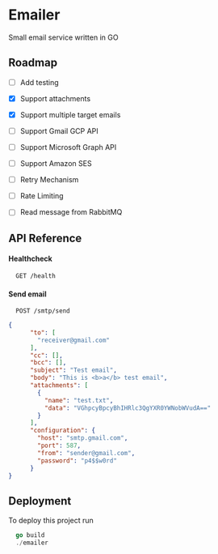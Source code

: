 
# Emailer

Small email service written in GO


## Roadmap

* [ ]  Add testing
* [x]  Support attachments
* [x]  Support multiple target emails
* [ ]  Support Gmail GCP API
* [ ]  Support Microsoft Graph API
* [ ]  Support Amazon SES
* [ ]  Retry Mechanism
* [ ]  Rate Limiting
* [ ]  Read message from RabbitMQ


## API Reference

#### Healthcheck

```http
  GET /health
```

#### Send email

```http
  POST /smtp/send
```

```json
{
      "to": [
        "receiver@gmail.com"
      ],
      "cc": [],
      "bcc": [],
      "subject": "Test email",
      "body": "This is <b>a</b> test email",
      "attachments": [
        {
          "name": "test.txt",
          "data": "VGhpcyBpcyBhIHRlc3QgYXR0YWNobWVudA=="
        }
      ],
      "configuration": {
        "host": "smtp.gmail.com",
        "port": 587,
        "from": "sender@gmail.com",
        "password": "p4$$w0rd"
      }
}
```

## Deployment

To deploy this project run

```go
  go build
  ./emailer
```


